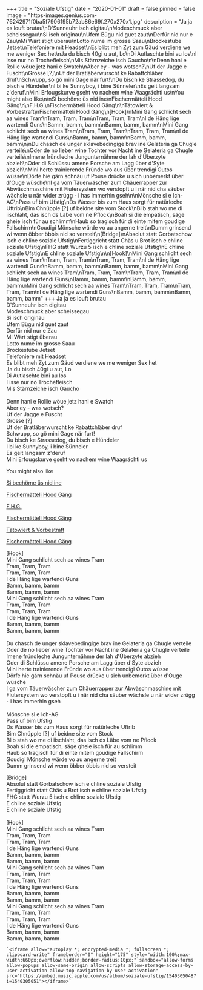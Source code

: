+++
title = "Soziale Ufstig"
date = "2020-01-01"
draft = false
pinned = false
image = "https-images.genius.com-76242971f0ba5f7906195b72ab86e69f.270x270x1.jpg"
description = "Ja ja es louft brutau\nD'Sunneuhr isch digitau\nModeschmuck aber scheissegau\nSi isch originau\nUfem Bügu nid guet zaut\nDerfür nid nur e Zau\nMi Wärt stigt überau\nLotto nume im grosse Saau\nBrockestube Jetset\nTelefoniere mit Headset\nEs blibt meh Zyt zum Gäud verdiene we me weniger Sex het\nJa du bisch 40gi u aut, Lo\nDi Autlaschte bini au los\nI isse nur no Trochefleisch\nMis Stärnzeiche isch Gaucho\n\nDenn hani e Rollie wöuе jetz hani e Swatch\nAber еy - was wotsch?\nUf der Jagge e Fuscht\nGrosse [?]\nUf der Bratläberwurscht ke Rabattchläber druf\nSchwupp, so gö mini Gage när furt!\nDu bisch ke Strassedog, du bisch e Hündeler\nI bi ke Sunnyboy, i bine Sünneler\nEs geit langsam z'deruf\nMini Erfougskurve gseht vo nachem wine Waagrächti us\nYou might also like\n\nSi bechöme üs nid ine\nFischermätteli Hood Gäng\n\nF.H.G.\nFischermätteli Hood Gäng\n\nTätowiert & Vorbestraft\nFischermätteli Hood Gäng\n[Hook]\nMini Gang schlicht sech aa wines Tram\nTram, Tram, Tram\nTram, Tram, Tram\nI de Häng lige wartendi Guns\nBamm, bamm, bamm\nBamm, bamm, bamm\nMini Gang schlicht sech aa wines Tram\nTram, Tram, Tram\nTram, Tram, Tram\nI de Häng lige wartendi Guns\nBamm, bamm, bamm\nBamm, bamm, bamm\n\nDu chasch de unger sklavebedingige brav ine Gelateria ga Chugle verteile\nOder de no lieber wine Tochter vor Nacht ine Gelateria ga Chugle verteile\nImene fründleche Jungunternähme der lah d'Überzyte abzieh\nOder di Schlüssu amene Porsche am Lagg über d'Syte abzieh\nMini herte trainierende Fründe wo aus über trendigi Outos wüsse\nDörfe hie gärn schnäu uf Pouse drücke u sich unbemerkt über d'Ouge wüsche\nI ga vom Täuerwäscher zum Chäuerrapper zur Abwäschmaschine mit Fiutersystem wo verstopft u i när nid cha säuber wächsle u när wider zrügg - i has immerhin gseh\n\nMönsche si e Ich-AG\nPass uf bim Ufstig\nDs Wasser bis zum Haus sorgt für natürleche Uftrib\nBim Chnüpple [?] uf beidne site vom Stock\nBlib stah wo me di iischlaht, das isch ds Läbe vom ne Pflock\nBoah si die empatisch, säge gheie isch für au schlimm\nHaub so tragisch für di einte mitem goudige Fallschirm\nGoudigi Mönsche wärde vo au angerne treit\nDumm grinsend wi wenn öbber öbbis nid so versteit\n[Bridge]\nAbsolut statt Gorbatschow isch e chline soziale Ufstig\nFertiggricht statt Chäs u Brot isch e chline soziale Ufstig\nFHG statt Wurzu 5 isch e chline soziale Ufstig\nE chline soziale Ufstig\nE chline soziale Ufstig\n\n[Hook]\nMini Gang schlicht sech aa wines Tram\nTram, Tram, Tram\nTram, Tram, Tram\nI de Häng lige wartendi Guns\nBamm, bamm, bamm\nBamm, bamm, bamm\nMini Gang schlicht sech aa wines Tram\nTram, Tram, Tram\nTram, Tram, Tram\nI de Häng lige wartendi Guns\nBamm, bamm, bamm\nBamm, bamm, bamm\nMini Gang schlicht sech aa wines Tram\nTram, Tram, Tram\nTram, Tram, Tram\nI de Häng lige wartendi Guns\nBamm, bamm, bamm\nBamm, bamm, bamm"
+++
Ja ja es louft brutau\
D'Sunneuhr isch digitau\
Modeschmuck aber scheissegau\
Si isch originau\
Ufem Bügu nid guet zaut\
Derfür nid nur e Zau\
Mi Wärt stigt überau\
Lotto nume im grosse Saau\
Brockestube Jetset\
Telefoniere mit Headset\
Es blibt meh Zyt zum Gäud verdiene we me weniger Sex het\
Ja du bisch 40gi u aut, Lo\
Di Autlaschte bini au los\
I isse nur no Trochefleisch\
Mis Stärnzeiche isch Gaucho\
\
Denn hani e Rollie wöuе jetz hani e Swatch\
Aber еy - was wotsch?\
Uf der Jagge e Fuscht\
Grosse \[?]\
Uf der Bratläberwurscht ke Rabattchläber druf\
Schwupp, so gö mini Gage när furt!\
Du bisch ke Strassedog, du bisch e Hündeler\
I bi ke Sunnyboy, i bine Sünneler\
Es geit langsam z'deruf\
Mini Erfougskurve gseht vo nachem wine Waagrächti us

You might also like

[Si bechöme üs nid ine](https://genius.com/Fischermatteli-hood-gang-si-bechome-us-nid-ine-lyrics)

[Fischermätteli Hood Gäng](https://genius.com/Fischermatteli-hood-gang-si-bechome-us-nid-ine-lyrics)

[F.H.G.](https://genius.com/Fischermatteli-hood-gang-fhg-lyrics)

[Fischermätteli Hood Gäng](https://genius.com/Fischermatteli-hood-gang-fhg-lyrics)

[Tätowiert & Vorbestraft](https://genius.com/Fischermatteli-hood-gang-tatowiert-and-vorbestraft-lyrics)

[Fischermätteli Hood Gäng](https://genius.com/Fischermatteli-hood-gang-tatowiert-and-vorbestraft-lyrics)

\[Hook]\
Mini Gang schlicht sech aa wines Tram\
Tram, Tram, Tram\
Tram, Tram, Tram\
I de Häng lige wartendi Guns\
Bamm, bamm, bamm\
Bamm, bamm, bamm\
Mini Gang schlicht sech aa wines Tram\
Tram, Tram, Tram\
Tram, Tram, Tram\
I de Häng lige wartendi Guns\
Bamm, bamm, bamm\
Bamm, bamm, bamm\
\
Du chasch de unger sklavebedingige brav ine Gelateria ga Chugle verteile\
Oder de no lieber wine Tochter vor Nacht ine Gelateria ga Chugle verteile\
Imene fründleche Jungunternähme der lah d'Überzyte abzieh\
Oder di Schlüssu amene Porsche am Lagg über d'Syte abzieh\
Mini herte trainierende Fründe wo aus über trendigi Outos wüsse\
Dörfe hie gärn schnäu uf Pouse drücke u sich unbemerkt über d'Ouge wüsche\
I ga vom Täuerwäscher zum Chäuerrapper zur Abwäschmaschine mit Fiutersystem wo verstopft u i när nid cha säuber wächsle u när wider zrügg - i has immerhin gseh\
\
Mönsche si e Ich-AG\
Pass uf bim Ufstig\
Ds Wasser bis zum Haus sorgt für natürleche Uftrib\
Bim Chnüpple \[?] uf beidne site vom Stock\
Blib stah wo me di iischlaht, das isch ds Läbe vom ne Pflock\
Boah si die empatisch, säge gheie isch für au schlimm\
Haub so tragisch für di einte mitem goudige Fallschirm\
Goudigi Mönsche wärde vo au angerne treit\
Dumm grinsend wi wenn öbber öbbis nid so versteit

\[Bridge]\
Absolut statt Gorbatschow isch e chline soziale Ufstig\
Fertiggricht statt Chäs u Brot isch e chline soziale Ufstig\
FHG statt Wurzu 5 isch e chline soziale Ufstig\
E chline soziale Ufstig\
E chline soziale Ufstig\
\
\[Hook]\
Mini Gang schlicht sech aa wines Tram\
Tram, Tram, Tram\
Tram, Tram, Tram\
I de Häng lige wartendi Guns\
Bamm, bamm, bamm\
Bamm, bamm, bamm\
Mini Gang schlicht sech aa wines Tram\
Tram, Tram, Tram\
Tram, Tram, Tram\
I de Häng lige wartendi Guns\
Bamm, bamm, bamm\
Bamm, bamm, bamm\
Mini Gang schlicht sech aa wines Tram\
Tram, Tram, Tram\
Tram, Tram, Tram\
I de Häng lige wartendi Guns\
Bamm, bamm, bamm\
Bamm, bamm, bamm



```
`<iframe allow="autoplay *; encrypted-media *; fullscreen *; clipboard-write" frameborder="0" height="175" style="width:100%;max-width:660px;overflow:hidden;border-radius:10px;" sandbox="allow-forms allow-popups allow-same-origin allow-scripts allow-storage-access-by-user-activation allow-top-navigation-by-user-activation" src="https://embed.music.apple.com/us/album/soziale-ufstig/1540305048?i=1540305051"></iframe>`
```